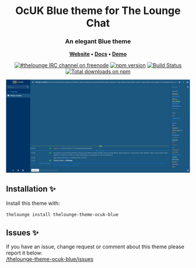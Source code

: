 <h1 align="center">
	OcUK Blue theme for The Lounge Chat
</h1>

<h3 align="center">
	An elegant Blue theme
</h3>

<p align="center">
	<strong>
		<a href="https://thelounge.chat/">Website</a>
		•
		<a href="https://thelounge.chat/docs">Docs</a>
		•
		<a href="https://demo.thelounge.chat/">Demo</a>
	</strong>
</p>

<p align="center">
	<a href="https://demo.thelounge.chat/"><img
		alt="#thelounge IRC channel on freenode"
		src="https://img.shields.io/badge/freenode-%23thelounge-415364.svg?colorA=ff9e18"></a>
	<a href="https://yarn.pm/thelounge"><img
		alt="npm version"
		src="https://img.shields.io/npm/v/thelounge.svg?colorA=333a41&maxAge=3600"></a>
	<a href="https://github.com/thelounge/thelounge/actions"><img
		alt="Build Status"
		src="https://github.com/thelounge/thelounge/workflows/Build/badge.svg"></a>
	<a href="https://npm-stat.com/charts.html?package=thelounge&from=2016-02-12"><img
		alt="Total downloads on npm"
		src="https://img.shields.io/npm/dy/thelounge.svg?colorA=333a41&colorB=007dc7&maxAge=3600&label=Downloads"></a>
</p>

<p align="center">
	<img src="screenshot.png" alt="Screenshot of the OcUK BLue theme for The Lounge Chat" width="550">
</p>


## Installation :sparkles:
Install this theme with:

```sh
thelounge install thelounge-theme-ocuk-blue
```

## Issues :sparkles:
If you have an issue, change request or comment about this theme please report it below:<br/>
<a href="https://github.com/el-profesor926/thelounge-theme-ocuk-blue/issues">/thelounge-theme-ocuk-blue/issues</a>
